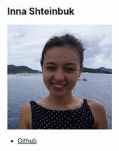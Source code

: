 Inna Shteinbuk
--------------

![](photos/inna-shteinbuk.jpg)

* [Github](https://www.github.com/innainu)
